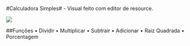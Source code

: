 #Calculadora Simples#
\- Visual feito com editor de resource.

![](https://uploaddeimagens.com.br/images/002/987/091/original/calc.png?1606921643)

##Funções
• Dividir
• Multiplicar
• Subtrair
• Adicionar
• Raiz Quadrada
• Porcentagem

